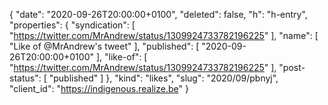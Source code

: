 {
  "date": "2020-09-26T20:00:00+0100",
  "deleted": false,
  "h": "h-entry",
  "properties": {
    "syndication": [
      "https://twitter.com/MrAndrew/status/1309924733782196225"
    ],
    "name": [
      "Like of @MrAndrew's tweet"
    ],
    "published": [
      "2020-09-26T20:00:00+0100"
    ],
    "like-of": [
      "https://twitter.com/MrAndrew/status/1309924733782196225"
    ],
    "post-status": [
      "published"
    ]
  },
  "kind": "likes",
  "slug": "2020/09/pbnyj",
  "client_id": "https://indigenous.realize.be"
}
